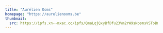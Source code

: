 ```yaml
---
title: "Aurélien Ooms"
homepage: "https://aurelienooms.be"
thumbnail:
  src: https://ipfs.xn--mxac.cc/ipfs/QmaLqjQxyBfDfu23Vm2rW9sNpsnsVSToBmAsmgSAzwSqnm
---
```

